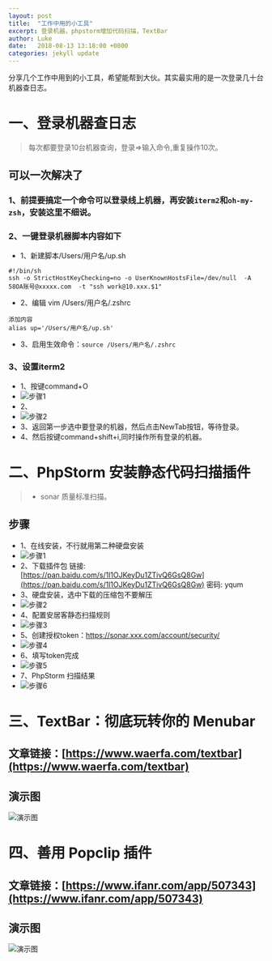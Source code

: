 ```yaml
---
layout: post
title:  "工作中用的小工具"
excerpt: 登录机器，phpstorm增加代码扫描，TextBar
author: Luke
date:   2018-08-13 13:18:00 +0800
categories: jekyll update
---   
```


分享几个工作中用到的小工具，希望能帮到大伙。其实最实用的是一次登录几十台机器查日志。

# 一、登录机器查日志

> 每次都要登录10台机器查询，登录=>输入命令,重复操作10次。

##  可以一次解决了
### 1、前提要搞定一个命令可以登录线上机器，再安装`iterm2`和`oh-my-zsh`，安装这里不细说。

### 2、一键登录机器脚本内容如下
* 1、新建脚本/Users/用户名/up.sh
```
#!/bin/sh
ssh -o StrictHostKeyChecking=no -o UserKnownHostsFile=/dev/null  -A 58OA账号@xxxxx.com  -t "ssh work@10.xxx.$1"
```

* 2、编辑 vim /Users/用户名/.zshrc
```
添加内容
alias up='/Users/用户名/up.sh'
```


* 3、启用生效命令：`source /Users/用户名/.zshrc`

### 3、设置iterm2

* 1、按键command+O
* ![步骤1](http://7vzoi7.com1.z0.glb.clouddn.com/fenxiang1.png)
* 2、
* ![步骤2](http://7vzoi7.com1.z0.glb.clouddn.com/fenxiang2-1.png)
* 3、返回第一步选中要登录的机器，然后点击NewTab按钮，等待登录。
* 4、然后按键command+shift+i,同时操作所有登录的机器。

# 二、PhpStorm 安装静态代码扫描插件

> * sonar 质量标准扫描。

## 步骤

* 1、在线安装，不行就用第二种硬盘安装
* ![步骤1](http://7vzoi7.com1.z0.glb.clouddn.com/fenxiang3.png)
* 2、下载插件包 链接: [https://pan.baidu.com/s/1l1OJKeyDu1ZTivQ6GsQ8Gw](https://pan.baidu.com/s/1l1OJKeyDu1ZTivQ6GsQ8Gw) 密码: yqum
* 3、硬盘安装，选中下载的压缩包不要解压
* ![步骤2](http://7vzoi7.com1.z0.glb.clouddn.com/fenxiang4.png)
* 4、配置安居客静态扫描规则
* ![步骤3](http://7vzoi7.com1.z0.glb.clouddn.com/fenxiang5.png)
* 5、创建授权token：https://sonar.xxx.com/account/security/
* ![步骤4](http://7vzoi7.com1.z0.glb.clouddn.com/fenxiang7.png)
* 6、填写token完成
* ![步骤5](http://7vzoi7.com1.z0.glb.clouddn.com/fenxiang6.png)
* 7、PhpStorm 扫描结果
* ![步骤6](http://7vzoi7.com1.z0.glb.clouddn.com/fenxiang8.png)

# 三、TextBar：彻底玩转你的 Menubar

## 文章链接：[https://www.waerfa.com/textbar](https://www.waerfa.com/textbar)
## 演示图
![演示图](http://7vzoi7.com1.z0.glb.clouddn.com/fenxiang9.png)
# 四、善用 Popclip 插件

## 文章链接：[https://www.ifanr.com/app/507343](https://www.ifanr.com/app/507343)
## 演示图
![演示图](http://7vzoi7.com1.z0.glb.clouddn.com/fenxiang10.jpg)